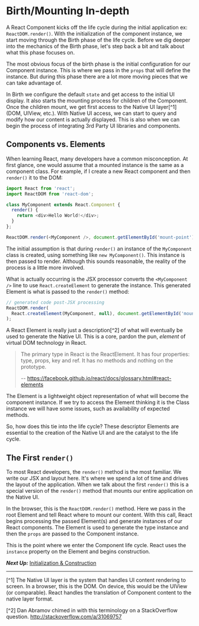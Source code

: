 # Birth/Mounting In-depth
 A React Component kicks off the life cycle during the initial application ex: `ReactDOM.render()`. With the initialization of the component instance, we start moving through the Birth phase of the life cycle. Before we dig deeper into the mechanics of the Birth phase, let's step back a bit and talk about what this phase focuses on.
 
 The most obvious focus of the birth phase is the initial configuration for our Component instance. This is where we pass in the `props` that will define the instance. But during this phase there are a lot more moving pieces that we can take advantage of. 
 
 In Birth we configure the default `state` and get access to the initial UI display. It also starts the mounting process for children of the Component. Once the children mount, we get first access to the Native UI layer[^1] (DOM, UIView, etc.). With Native UI access, we can start to query and modify how our content is actually displayed. This is also when we can begin the process of integrating 3rd Party UI libraries and components.
 
## Components vs. Elements
 When learning React, many developers have a common misconception. At first glance, one would assume that a mounted instance is the same as a component class. For example, if I create a new React component and then `render()` it to the DOM:
 
 ```javascript
 import React from 'react';
 import ReactDOM from 'react-dom';
 
 class MyComponent extends React.Component {
   render() {
     return <div>Hello World!</div>;
   }
 };
 
 ReactDOM.render(<MyComponent />, document.getElementById('mount-point')); 
 ```
 
 The initial assumption is that during `render()` an instance of the `MyComponent` class is created, using something like `new MyComponent()`. This instance is then passed to render. Although this sounds reasonable, the reality of the process is a little more involved.
 
 What is actually occurring is the JSX processor converts the `<MyComponent />` line to use `React.createElement` to generate the instance. This generated Element is what is passed to the `render()` method:
 
 ```javascript
 // generated code post-JSX processing
 ReactDOM.render(
   React.createElement(MyComponent, null), document.getElementById('mount-point')
 );
 ```
 
 A React Element is really just a description[^2] of what will eventually be used to generate  the Native UI. This is a core, pardon the pun, *element* of virtual DOM technology in React.
 
 
> The primary type in React is the ReactElement. It has four properties: type, props, key and ref. It has no methods and nothing on the prototype.
>
> -- https://facebook.github.io/react/docs/glossary.html#react-elements


The Element is a lightweight object representation of what will become the component instance. If we try to access the Element thinking it is the Class instance we will have some issues, such as availability of expected methods. 

So, how does this tie into the life cycle? These descriptor Elements are essential to the creation of the Native UI and are the catalyst to the life cycle.
 
## The First `render()`
 To most React developers, the `render()` method is the most familiar. We write our JSX and layout here. It's where we spend a lot of time and drives the layout of the application. When we talk about the first `render()` this is a special version of the `render()` method that mounts our entire application on the Native UI.

 In the browser, this is the `ReactDOM.render()` method. Here we pass in the root Element and tell React where to mount our content. With this call, React begins processing the passed Element(s) and generate instances of our React components. The Element is used to generate the type instance and then the `props` are passed to the Component instance.

 This is the point where we enter the Component life cycle. React uses the `instance` property on the Element and begins construction.

 
 ***Next Up:*** [Initialization & Construction](birth/initialization_and_construction.md)

---

[^1] The Native UI layer is the system that handles UI content rendering to screen. In a browser, this is the DOM. On device, this would be the UIView (or comparable). React handles the translation of Component content to the native layer format.

[^2] Dan Abramov chimed in with this terminology on a StackOverflow question. http://stackoverflow.com/a/31069757
